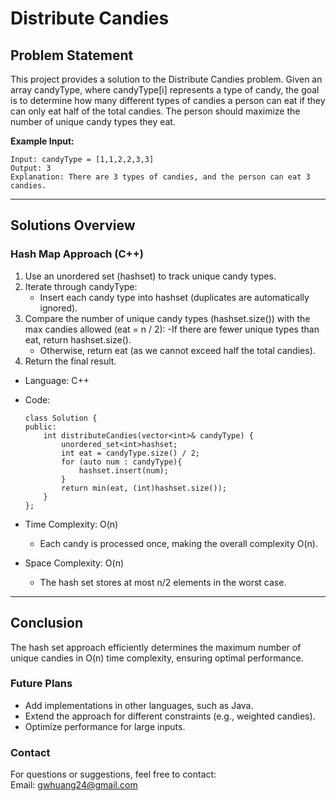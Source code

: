 # **Distribute Candies**

## **Problem Statement**
This project provides a solution to the Distribute Candies problem. Given an array candyType, where candyType[i] represents a type of candy, the goal is to determine how many different types of candies a person can eat if they can only eat half of the total candies.
The person should maximize the number of unique candy types they eat.   

**Example Input:**
  ```
  Input: candyType = [1,1,2,2,3,3]  
  Output: 3  
  Explanation: There are 3 types of candies, and the person can eat 3 candies.

  ```
---

## **Solutions Overview**

### **Hash Map Approach (C++)**
1. Use an unordered set (hashset) to track unique candy types.
2. Iterate through candyType:
   - Insert each candy type into hashset (duplicates are automatically ignored).
3. Compare the number of unique candy types (hashset.size()) with the max candies allowed (eat = n / 2):
   -If there are fewer unique types than eat, return hashset.size().
   - Otherwise, return eat (as we cannot exceed half the total candies).
4. Return the final result.
 
- Language: C++
- Code:
  ```
  class Solution {
  public:
      int distributeCandies(vector<int>& candyType) {
          unordered_set<int>hashset;
          int eat = candyType.size() / 2;
          for (auto num : candyType){
              hashset.insert(num);
          }
          return min(eat, (int)hashset.size());
      }
  };
  ```
  
- Time Complexity: O(n)  
  - Each candy is processed once, making the overall complexity O(n).
- Space Complexity: O(n)
  - The hash set stores at most n/2 elements in the worst case.
---

## **Conclusion**
The hash set approach efficiently determines the maximum number of unique candies in O(n) time complexity, ensuring optimal performance.   

### **Future Plans**
- Add implementations in other languages, such as Java.
- Extend the approach for different constraints (e.g., weighted candies).
- Optimize performance for large inputs.
  
### **Contact**
For questions or suggestions, feel free to contact:  
Email: gwhuang24@gmail.com
